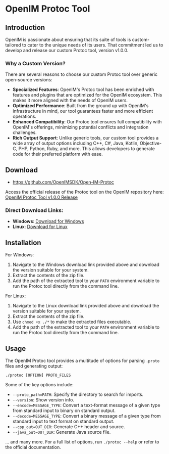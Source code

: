 # OpenIM Protoc Tool

## Introduction

OpenIM is passionate about ensuring that its suite of tools is custom-tailored to cater to the unique needs of its users. That commitment led us to develop and release our custom Protoc tool, version v1.0.0.

### Why a Custom Version?

There are several reasons to choose our custom Protoc tool over generic open-source versions:

- **Specialized Features**: OpenIM's Protoc tool has been enriched with features and plugins that are optimized for the OpenIM ecosystem. This makes it more aligned with the needs of OpenIM users.
- **Optimized Performance**: Built from the ground up with OpenIM's infrastructure in mind, our tool guarantees faster and more efficient operations.
- **Enhanced Compatibility**: Our Protoc tool ensures full compatibility with OpenIM's offerings, minimizing potential conflicts and integration challenges.
- **Rich Output Support**: Unlike generic tools, our custom tool provides a wide array of output options including C++, C#, Java, Kotlin, Objective-C, PHP, Python, Ruby, and more. This allows developers to generate code for their preferred platform with ease.

## Download

+ https://github.com/OpenIMSDK/Open-IM-Protoc

Access the official release of the Protoc tool on the OpenIM repository here: [OpenIM Protoc Tool v1.0.0 Release](https://github.com/OpenIMSDK/Open-IM-Protoc/releases/tag/v1.0.0)

### Direct Download Links:

- **Windows**: [Download for Windows](https://github.com/OpenIMSDK/Open-IM-Protoc/releases/download/v1.0.0/windows.zip)
- **Linux**: [Download for Linux](https://github.com/OpenIMSDK/Open-IM-Protoc/releases/download/v1.0.0/linux.zip)

## Installation

For Windows:

1. Navigate to the Windows download link provided above and download the version suitable for your system.
2. Extract the contents of the zip file.
3. Add the path of the extracted tool to your `PATH` environment variable to run the Protoc tool directly from the command line.

For Linux:

1. Navigate to the Linux download link provided above and download the version suitable for your system.
2. Extract the contents of the zip file.
3. Use `chmod +x ./*` to make the extracted files executable.
4. Add the path of the extracted tool to your `PATH` environment variable to run the Protoc tool directly from the command line.

## Usage

The OpenIM Protoc tool provides a multitude of options for parsing `.proto` files and generating output:

```
./protoc [OPTION] PROTO_FILES
```

Some of the key options include:

- `--proto_path=PATH`: Specify the directory to search for imports.
- `--version`: Show version info.
- `--encode=MESSAGE_TYPE`: Convert a text-format message of a given type from standard input to binary on standard output.
- `--decode=MESSAGE_TYPE`: Convert a binary message of a given type from standard input to text format on standard output.
- `--cpp_out=OUT_DIR`: Generate C++ header and source.
- `--java_out=OUT_DIR`: Generate Java source file.

... and many more. For a full list of options, run `./protoc --help` or refer to the official documentation.